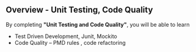 ## Overview - Unit Testing, Code Quality

By completing  **"Unit Testing and Code Quality"**, you will be able to learn

- Test Driven Development, Junit, Mockito
- Code Quality – PMD rules , code refactoring
